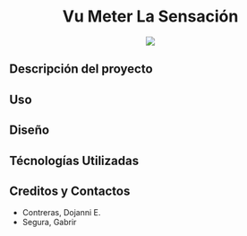 <div align="center">
  <h1 align="center">Vu Meter La Sensación</h1>
  <img src="https://github.com/Escondol/VuMeter-La-Sensacion/assets/86692164/5f61a3b6-ce13-4c3a-9c71-53234667689b">
</div>

## Descripción del proyecto

## Uso

## Diseño

## Técnologías Utilizadas

## Creditos y Contactos
- Contreras, Dojanni E.
- Segura, Gabrir
